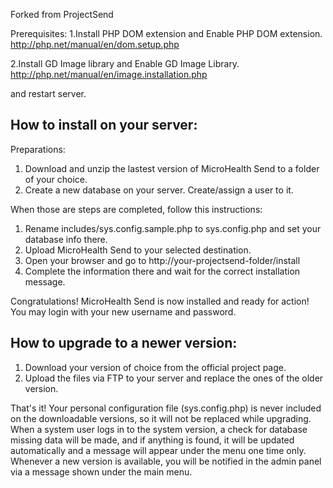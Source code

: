 
Forked from ProjectSend

Prerequisites:
1.Install PHP DOM extension and Enable PHP DOM extension.
http://php.net/manual/en/dom.setup.php

2.Install GD Image library and Enable GD Image Library.
http://php.net/manual/en/image.installation.php

and restart server.

## How to install on your server:

Preparations:

1. Download and unzip the lastest version of MicroHealth Send to a folder of your choice.
2. Create a new database on your server. Create/assign a user to it.

When those are steps are completed, follow this instructions:

1. Rename includes/sys.config.sample.php to sys.config.php and set your database info there.
2. Upload MicroHealth Send to your selected destination.
3. Open your browser and go to http://your-projectsend-folder/install
4. Complete the information there and wait for the correct installation message.


Congratulations! MicroHealth Send is now installed and ready for action!
You may login with your new username and password.

## How to upgrade to a newer version:

1. Download your version of choice from the official project page.
2. Upload the files via FTP to your server and replace the ones of the older version.

That's it!
Your personal configuration file (sys.config.php) is never included on the downloadable versions, so it will not be replaced while upgrading.
When a system user logs in to the system version, a check for database missing data will be made, and if anything is found, it will be updated automatically and a message will appear under the menu one time only.
Whenever a new version is available, you will be notified in the admin panel via a message shown under the main menu.

